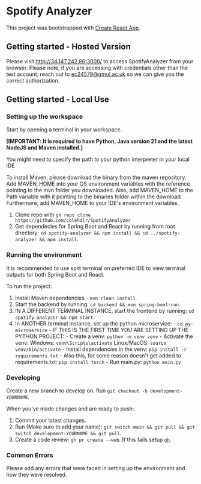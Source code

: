 # Spotify Analyzer

This project was bootstrapped with [Create React App](https://github.com/facebook/create-react-app).

## Getting started - Hosted Version
Please visit http://34.147.242.86:3000/ to access SpotifyAnalyzer from your browser. Please note, if you are accessing with credentials other than the test account, reach out to ec24579@qmul.ac.uk so we can give you the correct authorization.

## Getting started - Local Use

### Setting up the workspace
Start by opening a terminal in your workspace. 

**[IMPORTANT: It is required to have Python, Java version 21 and the latest NodeJS and Maven installed.]**

You might need to specify the path to your python interpreter in your local IDE

To install Maven, please download the binary from the maven repository. Add MAVEN_HOME into your OS environment variables with the reference pointing to the mvn folder you downloaded. Also, add MAVEN_HOME to the Path variable with it pointing to the binaries folder within the download. Furthermore, add MAVEN_HOME to your IDE's environment variables.

1. Clone repo with ```gh repo clone https://github.com/colehdlr/SpotifyAnalyzer```
2. Get dependecies for Spring Boot and React by running from root directory: ```cd spotify-analyzer && npm install && cd ../spotify-analyzer && npm install```.


### Running the environment

It is recommended to use split terminal on preferred IDE to view terminal outputs for both Spring Boot and React.

To run the project:
1. Install Maven dependencies - ```mvn clean install```
2. Start the backend by running: ```cd backend && mvn spring-boot:run```.
3. IN A DIFFERENT TERMINAL INSTANCE, start the frontend by running: ```cd spotify-analyzer && npm start```.
4. In ANOTHER terminal instance, set up the python microservice:
       - ```cd py-microservice```
       - IF THIS IS THE FIRST TIME YOU ARE SETTING UP THE PYTHON PROJECT:
           - Create a venv: ```python -m venv venv```
           - Activate the venv:
                      Windows: ```venv\Scripts\activate```
                      Linux/MacOS: ```source venv/bin/activate```
           - Install dependencies in the venv: ```pip install -r requirements.txt```
           - Also this, for some reason doesn't get added to requirements.txt: ```pip install torch```
       - Run main.py: ```python main.py```


### Developing

Create a new branch to develop on.
Run ```git checkout -b development-YOURNAME```.


When you've made changes and are ready to push:
1. Commit your latest changes.
2. Run (Make sure to add your name): ```git switch main && git pull && git switch development-YOURNAME && git pull```.
3. Create a code review: ```gh pr create --web```. If this fails setup [```gh```](https://docs.github.com/en/github-cli/github-cli/quickstart).


### Common Errors
Please add any errors that were faced in setting up the environment and how they were resolved.
